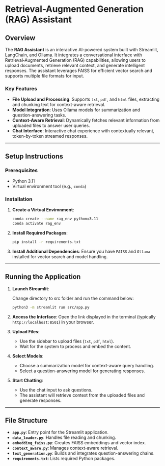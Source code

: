 # Retrieval-Augmented Generation (RAG) Assistant

## Overview
The **RAG Assistant** is an interactive AI-powered system built with Streamlit, LangChain, and Ollama. It integrates a conversational interface with Retrieval-Augmented Generation (RAG) capabilities, allowing users to upload documents, retrieve relevant context, and generate intelligent responses. The assistant leverages FAISS for efficient vector search and supports multiple file formats for input.

### Key Features
- **File Upload and Processing**: Supports `txt`, `pdf`, and `html` files, extracting and chunking text for context-aware retrieval.
- **Model Integration**: Uses Ollama models for summarization and question-answering tasks.
- **Context-Aware Retrieval**: Dynamically fetches relevant information from uploaded files to answer user queries.
- **Chat Interface**: Interactive chat experience with contextually relevant, token-by-token streamed responses.

---

## Setup Instructions

### Prerequisites
- Python 3.11
- Virtual environment tool (e.g., `conda`)

### Installation


1. **Create a Virtual Environment**:
   ```bash
   conda create --name rag_env python=3.11
   conda activate rag_env
   ```

2. **Install Required Packages**:
   ```bash
   pip install -r requirements.txt
   ```

3. **Install Additional Dependencies**:
   Ensure you have `FAISS` and `Ollama` installed for vector search and model handling.

---

## Running the Application

1. **Launch Streamlit**:
    
    Change directory to src folder and run the command below:
   ```bash
   python3 -m streamlit run src/app.py
   ```

2. **Access the Interface**:
   Open the link displayed in the terminal (typically `http://localhost:8501`) in your browser.

3. **Upload Files**:
   - Use the sidebar to upload files (`txt`, `pdf`, `html`).
   - Wait for the system to process and embed the content.

4. **Select Models**:
   - Choose a summarization model for context-aware query handling.
   - Select a question-answering model for generating responses.

5. **Start Chatting**:
   - Use the chat input to ask questions.
   - The assistant will retrieve context from the uploaded files and generate responses.

---

## File Structure

- **`app.py`**: Entry point for the Streamlit application.
- **`data_loader.py`**: Handles file reading and chunking.
- **`embedding_faiss.py`**: Creates FAISS embeddings and vector index.
- **`context_aware.py`**: Manages context-aware retrieval.
- **`text_generation.py`**: Builds and integrates question-answering chains.
- **`requirements.txt`**: Lists required Python packages.

